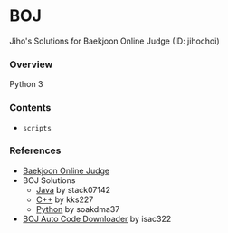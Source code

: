 # BOJ
Jiho's Solutions for Baekjoon Online Judge (ID: jihochoi)


### Overview
Python 3


### Contents
- ```scripts```


### References
- [Baekjoon Online Judge](https://www.acmicpc.net)
- BOJ Solutions
    - [Java](https://github.com/stack07142/BOJ) by stack07142
    - [C++](https://github.com/kks227/BOJ) by kks227
    - [Python](https://github.com/soakdma37/BOJ) by soakdma37
- [BOJ Auto Code Downloader](https://github.com/isac322/BOJ-auto_code_downloader) by isac322
